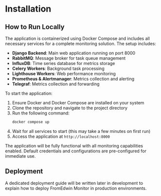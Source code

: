# Installation

## How to Run Locally

The application is containerized using Docker Compose and includes all necessary services for a complete monitoring solution. The setup includes:

- **Django Backend**: Main web application running on port 8000
- **RabbitMQ**: Message broker for task queue management
- **InfluxDB**: Time series database for metrics storage
- **Celery Workers**: Background task processing
- **Lighthouse Workers**: Web performance monitoring
- **Prometheus & Alertmanager**: Metrics collection and alerting
- **Telegraf**: Metrics collection and forwarding

To start the application:

1. Ensure Docker and Docker Compose are installed on your system
2. Clone the repository and navigate to the project directory
3. Run the following command:
   ```bash
   docker compose up
   ```
4. Wait for all services to start (this may take a few minutes on first run)
5. Access the application at `http://localhost:8000`

The application will be fully functional with all monitoring capabilities enabled. Default credentials and configurations are pre-configured for immediate use.


## Deployment

A dedicated deployment guide will be written later in development to explain how to deploy FromEdwin Monitor in production environments.
